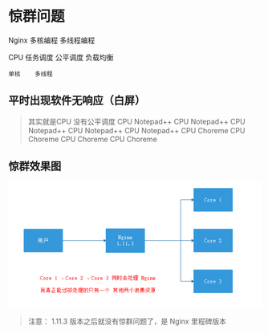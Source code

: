 # **惊群问题**
Nginx 多核编程
      多线程编程

CPU 任务调度
    公平调度
    负载均衡

    单核    多线程
## 平时出现软件无响应（白屏）
> 其实就是CPU 没有公平调度
    CPU Notepad++
    CPU Notepad++
    CPU Notepad++
    CPU Notepad++
    CPU Notepad++
    CPU Choreme
    CPU Choreme
    CPU Choreme
    CPU Choreme

## 惊群效果图

![](/assets/nginx/yky-20200510125604.png)

> 注意：
> 1.11.3 版本之后就没有惊群问题了，是 Nginx 里程碑版本 

